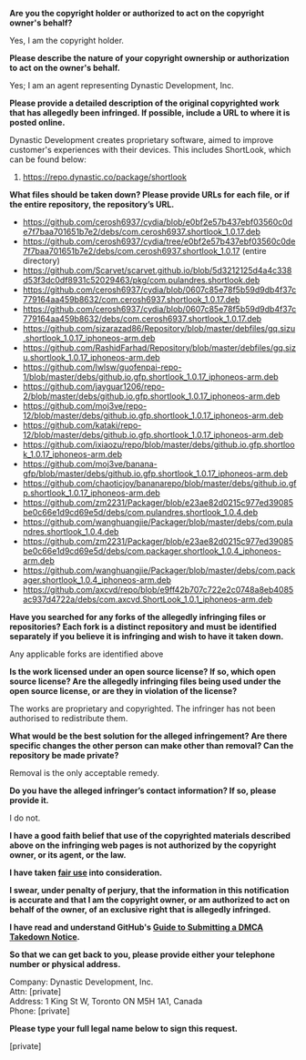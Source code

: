 **Are you the copyright holder or authorized to act on the copyright owner's behalf?**

Yes, I am the copyright holder.

**Please describe the nature of your copyright ownership or authorization to act on the owner's behalf.**

Yes; I am an agent representing Dynastic Development, Inc.

**Please provide a detailed description of the original copyrighted work that has allegedly been infringed. If possible, include a URL to where it is posted online.**

Dynastic Development creates proprietary software, aimed to improve customer's experiences with their devices. This includes ShortLook, which can be found below:  
1. https://repo.dynastic.co/package/shortlook

**What files should be taken down? Please provide URLs for each file, or if the entire repository, the repository’s URL.**

- https://github.com/cerosh6937/cydia/blob/e0bf2e57b437ebf03560c0de7f7baa701651b7e2/debs/com.cerosh6937.shortlook_1.0.17.deb  
- https://github.com/cerosh6937/cydia/tree/e0bf2e57b437ebf03560c0de7f7baa701651b7e2/debs/com.cerosh6937.shortlook_1.0.17 (entire directory)  
- https://github.com/Scarvet/scarvet.github.io/blob/5d3212125d4a4c338d53f3dc0df8931c52029463/pkg/com.pulandres.shortlook.deb  
- https://github.com/cerosh6937/cydia/blob/0607c85e78f5b59d9db4f37c779164aa459b8632/com.cerosh6937.shortlook_1.0.17.deb  
- https://github.com/cerosh6937/cydia/blob/0607c85e78f5b59d9db4f37c779164aa459b8632/debs/com.cerosh6937.shortlook_1.0.17.deb  
- https://github.com/sizarazad86/Repository/blob/master/debfiles/gq.sizu.shortlook_1.0.17_iphoneos-arm.deb  
- https://github.com/RashidFarhad/Repository/blob/master/debfiles/gq.sizu.shortlook_1.0.17_iphoneos-arm.deb  
- https://github.com/lwlsw/guofenpai-repo-1/blob/master/debs/github.io.gfp.shortlook_1.0.17_iphoneos-arm.deb  
- https://github.com/jayguar1206/repo-2/blob/master/debs/github.io.gfp.shortlook_1.0.17_iphoneos-arm.deb  
- https://github.com/moj3ve/repo-12/blob/master/debs/github.io.gfp.shortlook_1.0.17_iphoneos-arm.deb  
- https://github.com/kataki/repo-12/blob/master/debs/github.io.gfp.shortlook_1.0.17_iphoneos-arm.deb  
- https://github.com/ixiaozu/repo/blob/master/debs/github.io.gfp.shortlook_1.0.17_iphoneos-arm.deb  
- https://github.com/moj3ve/banana-gfp/blob/master/debs/github.io.gfp.shortlook_1.0.17_iphoneos-arm.deb  
- https://github.com/chaoticjoy/bananarepo/blob/master/debs/github.io.gfp.shortlook_1.0.17_iphoneos-arm.deb  
- https://github.com/zm2231/Packager/blob/e23ae82d0215c977ed39085be0c66e1d9cd69e5d/debs/com.pulandres.shortlook_1.0.4.deb  
- https://github.com/wanghuangjie/Packager/blob/master/debs/com.pulandres.shortlook_1.0.4.deb  
- https://github.com/zm2231/Packager/blob/e23ae82d0215c977ed39085be0c66e1d9cd69e5d/debs/com.packager.shortlook_1.0.4_iphoneos-arm.deb  
- https://github.com/wanghuangjie/Packager/blob/master/debs/com.packager.shortlook_1.0.4_iphoneos-arm.deb  
- https://github.com/axcvd/repo/blob/e9ff42b707c722e2c0748a8eb4085ac937d4722a/debs/com.axcvd.ShortLook_1.0.1_iphoneos-arm.deb

**Have you searched for any forks of the allegedly infringing files or repositories? Each fork is a distinct repository and must be identified separately if you believe it is infringing and wish to have it taken down.**

Any applicable forks are identified above

**Is the work licensed under an open source license? If so, which open source license? Are the allegedly infringing files being used under the open source license, or are they in violation of the license?**

The works are proprietary and copyrighted. The infringer has not been authorised to redistribute them.

**What would be the best solution for the alleged infringement? Are there specific changes the other person can make other than removal? Can the repository be made private?**

Removal is the only acceptable remedy.

**Do you have the alleged infringer’s contact information? If so, please provide it.**

I do not.

**I have a good faith belief that use of the copyrighted materials described above on the infringing web pages is not authorized by the copyright owner, or its agent, or the law.**

**I have taken <a href="https://www.lumendatabase.org/topics/22">fair use</a> into consideration.**

**I swear, under penalty of perjury, that the information in this notification is accurate and that I am the copyright owner, or am authorized to act on behalf of the owner, of an exclusive right that is allegedly infringed.**

**I have read and understand GitHub's <a href="https://docs.github.com/articles/guide-to-submitting-a-dmca-takedown-notice/">Guide to Submitting a DMCA Takedown Notice</a>.**

**So that we can get back to you, please provide either your telephone number or physical address.**

Company: Dynastic Development, Inc.  
Attn: [private]  
Address: 1 King St W, Toronto ON M5H 1A1, Canada  
Phone: [private]

**Please type your full legal name below to sign this request.**

[private]
